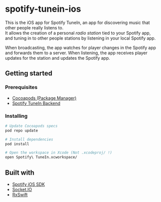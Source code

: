 # spotify-tunein-ios
This is the iOS app for Spotify TuneIn, an app for discovering music that other people really listens to.  
It allows the creation of a personal _radio station_ tied to your Spotify app, and tuning in to other people stations by listening in your local Spotify app.

When broadcasting, the app watches for player changes in the Spotify app and forwards them to a server. When listening, the app receives player updates for the station and updates the Spotify app.

## Getting started
### Prerequisites
- [Cocoapods (Package Manager)](https://cocoapods.org)
- [Spotify TuneIn Backend](https://github.com/jberglinds/spotify-tunein-backend)

### Installing
```sh
# Update Cocoapods specs
pod repo update

# Install dependencies
pod install

# Open the workspace in Xcode (Not .xcodeproj/ !)
open Spotify\ TuneIn.xcworkspace/
```

## Built with
- [Spotify iOS SDK](https://github.com/spotify/ios-sdk)
- [Socket.IO](https://github.com/socketio/socket.io-client-swift)
- [RxSwift](https://github.com/ReactiveX/RxSwift)
